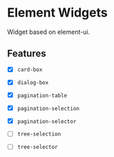 # Element Widgets

Widget based on element-ui.

## Features

- [X] `card-box`

- [X] `dialog-box`

- [X] `pagination-table`

- [X] `pagination-selection`

- [X] `pagination-selector`

- [ ] `tree-selection`

- [ ] `tree-selector`
